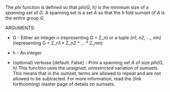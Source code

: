 The _phi_ function is defined so that _phi(G, h)_ is the minimum size of a _spanning set_ of _G_. A spanning set is a set _A_ so that the _h_ fold sumset of _A_ is the entire group _G_.

ARGUMENTS:

* G - Either an integer _n_ (representing G = Z\_n) or a tuple _(n1, n2, ..., nm)_ (representing G = Z\_n1 * Z\_n2 * ... * Z\_nm)

* h - An integer

* (optional) verbose \[default: False\] - Print a spanning set _A_ of size _phi(G, h)_
This function uses the _unsigned_, _unrestricted_ variation of sumsets. This means that in the sumset, terms are allowed to repeat and are not allowed to be subtracted. For more information, read the (link forthcoming) master page of details on sumsets.